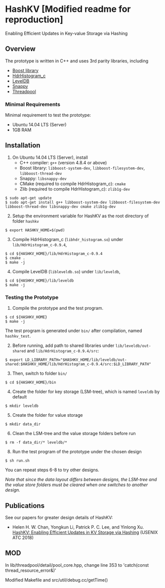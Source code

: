# HashKV [Modified readme for reproduction]

Enabling Efficient Updates in Key-value Storage via Hashing


## Overview

The prototype is written in C++ and uses 3rd parity libraries, including
  - [Boost library](http://www.boost.org/)
  - [HdrHistogram_c](https://github.com/HdrHistogram/HdrHistogram_c)
  - [LevelDB](https://github.com/google/leveldb)
  - [Snappy](https://github.com/google/snappy)
  - [Threadpool](http://threadpool.sourceforge.net/)


### Minimal Requirements

Minimal requirement to test the prototype:
  - Ubuntu 14.04 LTS (Server)
  - 1GB RAM


## Installation

1. On Ubuntu 14.04 LTS (Server), install 
   - C++ compiler: `g++` (version 4.8.4 or above)
   - Boost library: `libboost-system-dev`, `libboost-filesystem-dev`, `libboost-thread-dev`
   - Snappy: `libsnappy-dev`
   - CMake (required to compile HdrHistogram_c): `cmake`
   - Zlib (required to compile HdrHistogram_c): `zlib1g-dev`

```Shell
$ sudo apt-get update
$ sudo apt-get install g++ libboost-system-dev libboost-filesystem-dev libboost-thread-dev libsnappy-dev cmake zlib1g-dev
```

2. Setup the environment variable for HashKV as the root directory of folder `hashkv`

```Shell
$ export HASHKV_HOME=$(pwd)
```

3. Compile HdrHistogram\_c (`libhdr_histogram.so`) under `lib/HdrHistogram_c-0.9.4`,

```Shell
$ cd ${HASHKV_HOME}/lib/HdrHistogram_c-0.9.4
$ cmake .
$ make -j
```

4. Compile LevelDB (`libleveldb.so`) under `lib/leveldb`,

```Shell
$ cd ${HASHKV_HOME}/lib/leveldb
$ make -j
```

### Testing the Prototype

1. Compile the prototype and the test program.

```Shell
$ cd ${HASHKV_HOME}
$ make -j
```
The test program is generated under `bin/` after compilation, named `hashkv_test`.

2. Before running, add path to shared libraries under `lib/leveldb/out-shared` and `lib/HdrHistogram_c-0.9.4/src`:

```Shell
$ export LD_LIBRARY_PATH="$HASHKV_HOME/lib/leveldb/out-shared:$HASHKV_HOME/lib/HdrHistogram_c-0.9.4/src:$LD_LIBRARY_PATH"
```

3. Then, switch to folder `bin/`

```Shell
$ cd ${HASHKV_HOME}/bin
```

4. Create the folder for key storage (LSM-tree), which is named `leveldb` by default

```Shell
$ mkdir leveldb
```

5. Create the folder for value storage

```Shell
$ mkdir data_dir
```

6. Clean the LSM-tree and the value storage folders before run

```Shell
$ rm -f data_dir/* leveldb/*
```


8. Run the test program of the prototype under the chosen design

```Shell
$ sh run.sh
```

You can repeat steps 6-8 to try other designs. 

*Note that since the data layout differs between designs, the LSM-tree and the value store folders must be cleared when one switches to another design.*


## Publications

See our papers for greater design details of HashKV:

  - Helen H. W. Chan, Yongkun Li, Patrick P. C. Lee, and Yinlong Xu. [HashKV: Enabling Efficient Updates in KV Storage via Hashing][atc18hashkv] (USENIX ATC 2018)


[atc18hashkv]: https://www.usenix.org/conference/atc18/presentation/chan


## MOD
In lib/threadpool/detail/pool_core.hpp, change line 353 to 
'catch(const thread_resource_error&)'

Modified Makefile and src/util/debug.cc/getTime()
